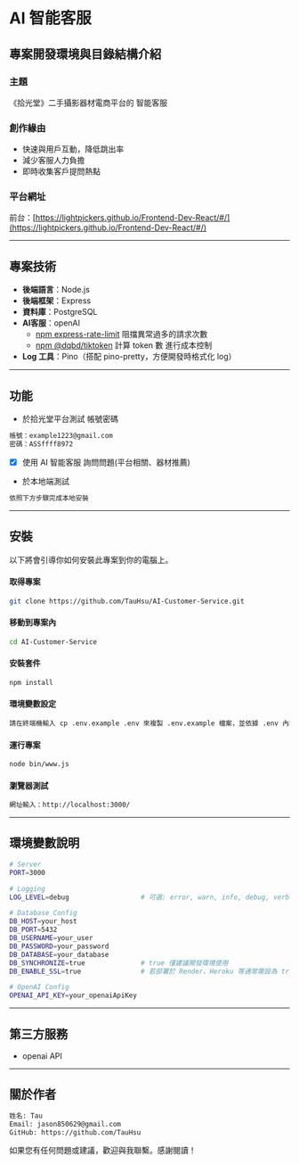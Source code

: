 # AI 智能客服
## 專案開發環境與目錄結構介紹
### 主題
《拾光堂》二手攝影器材電商平台的 智能客服

### 創作緣由
- 快速與用戶互動，降低跳出率
- 減少客服人力負擔
- 即時收集客戶提問熱點

### 平台網址
前台：[https://lightpickers.github.io/Frontend-Dev-React/#/](https://lightpickers.github.io/Frontend-Dev-React/#/)

---

## 專案技術
- **後端語言**：Node.js
- **後端框架**：Express
- **資料庫**：PostgreSQL
- **AI客服**：openAI
  - [npm express-rate-limit](https://docs.google.com/document/d/1ULpoUhgw3VtFKVKErIKAc6BKihg6OLgujegPdwrhnBg/edit?usp=drive_link) 阻擋異常過多的請求次數
  - [npm @dqbd/tiktoken](https://docs.google.com/document/d/1Z4yAnHxsTsvMfv9UJu_FWcKPXr6FqupQMgDWIKB69xw/edit?usp=drive_link) 計算 token 數 進行成本控制
- **Log 工具**：Pino（搭配 pino-pretty，方便開發時格式化 log）

---

## 功能
- 於拾光堂平台測試
帳號密碼
```bash
帳號：example1223@gmail.com
密碼：ASSffff8972
```
- [x] 使用 AI 智能客服 詢問問題(平台相關、器材推薦)

- 於本地端測試
```bash
依照下方步驟完成本地安裝
```
 
---

## 安裝
以下將會引導你如何安裝此專案到你的電腦上。
#### 取得專案
```bash
git clone https://github.com/TauHsu/AI-Customer-Service.git
```
#### 移動到專案內
```bash
cd AI-Customer-Service
```
#### 安裝套件
```bash
npm install
```
#### 環境變數設定
```bash
請在終端機輸入 cp .env.example .env 來複製 .env.example 檔案，並依據 .env 內容調整相關欄位。
```
#### 運行專案
```bash
node bin/www.js
```
#### 瀏覽器測試
```bash
網址輸入：http://localhost:3000/
```

---

## 環境變數說明
```bash
# Server
PORT=3000

# Logging
LOG_LEVEL=debug                  # 可選: error, warn, info, debug, verbose

# Database Config
DB_HOST=your_host
DB_PORT=5432
DB_USERNAME=your_user
DB_PASSWORD=your_password
DB_DATABASE=your_database
DB_SYNCHRONIZE=true              # true 僅建議開發環境使用
DB_ENABLE_SSL=true               # 若部署於 Render、Heroku 等通常需設為 true

# OpenAI Config
OPENAI_API_KEY=your_openaiApiKey
```

---

## 第三方服務
- openai API

---

## 關於作者
```bash
姓名: Tau 
Email: jason850629@gmail.com
GitHub: https://github.com/TauHsu
```

如果您有任何問題或建議，歡迎與我聯繫。感謝閱讀！

